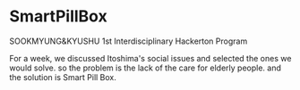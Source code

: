 # SmartPillBox
SOOKMYUNG&amp;KYUSHU 1st Interdisciplinary Hackerton Program

For a week, we discussed Itoshima's social issues and selected the ones we would solve. so the problem is the lack of the care for elderly people. and the solution is Smart Pill Box.

<img src="">
